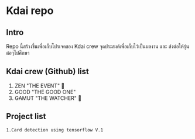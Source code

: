 # Kdai repo


## Intro
Repo นี้สร้างขึ้นเพื่อเก็บโปรเจคของ Kdai crew
จุดประสงค์เพื่อเก็บไว้เป็นผลงาน และ ส่งต่อให้รุ่นต่อๆไปศึกษา

## Kdai crew (Github) list

   1. ZEN "THE EVENT" :space_invader:
   2. GOOD "THE GOOD ONE"
   3. GAMUT "THE WATCHER" :purple_heart:

## Project list
    1.Card detection using tensorflow V.1
    
